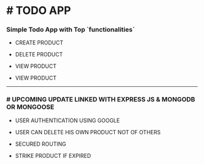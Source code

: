 

<h1 align="left" color="blue"># TODO APP</h1>
<h3 align="left">Simple Todo App with Top `functionalities`</h3>

- CREATE PRODUCT

- DELETE PRODUCT

- VIEW PRODUCT

- VIEW PRODUCT
<hr/>

<h3 align="left"># UPCOMING UPDATE LINKED WITH EXPRESS JS & MONGODB OR MONGOOSE</h3>

- USER AUTHENTICATION USING GOOGLE 

- USER CAN DELETE HIS OWN PRODUCT NOT OF OTHERS

- SECURED ROUTING

- STRIKE PRODUCT IF EXPIRED

